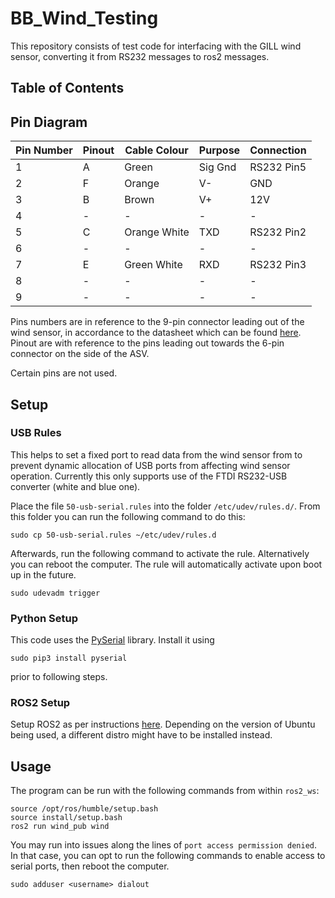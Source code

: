 # BB_Wind_Testing

This repository consists of test code for interfacing with the GILL wind sensor, converting it from RS232 messages to ros2 messages.

## Table of Contents

## Pin Diagram
| Pin Number | Pinout | Cable Colour | Purpose | Connection |
|------------|--------|--------------|---------|------------|
| 1          |A       |Green         |Sig Gnd  |RS232 Pin5  |
| 2          |F       |Orange        |V-       |GND         |
| 3          |B       |Brown         |V+       |12V         |
| 4          |-       |-             |-        |-           |
| 5          |C       |Orange White  |TXD      |RS232 Pin2  |
| 6          |-       |-             |-        |-           |
| 7          |E       |Green White   |RXD      |RS232 Pin3  |
| 8          |-       |-             |-        |-           |
| 9          |-       |-             |-        |-           |

Pins numbers are in reference to the 9-pin connector leading out of the wind sensor, in accordance to the datasheet which can be found [here](https://observator.com/wp-content/uploads/2019/07/1405-PS-0019-WindSonic-GPA-manual-issue-29.pdf). Pinout are with reference to the pins leading out towards the 6-pin connector on the side of the ASV.

Certain pins are not used.

## Setup

### USB Rules

This helps to set a fixed port to read data from the wind sensor from to prevent dynamic allocation of USB ports from affecting wind sensor operation. Currently this only supports use of the FTDI RS232-USB converter (white and blue one).

Place the file `50-usb-serial.rules` into the folder `/etc/udev/rules.d/`. From this folder you can run the following command to do this:
```
sudo cp 50-usb-serial.rules ~/etc/udev/rules.d
```
Afterwards, run the following command to activate the rule. Alternatively you can reboot the computer.
The rule will automatically activate upon boot up in the future.
```
sudo udevadm trigger
```

### Python Setup

This code uses the [PySerial](https://pypi.org/project/pyserial/) library. Install it using
```
sudo pip3 install pyserial
```
prior to following steps.

### ROS2 Setup

Setup ROS2 as per instructions [here](https://docs.ros.org/en/humble/Installation.html). Depending on the version of Ubuntu being used, a different distro might have to be installed instead.

## Usage

The program can be run with the following commands from within `ros2_ws`:
```
source /opt/ros/humble/setup.bash
source install/setup.bash
ros2 run wind_pub wind
```

You may run into issues along the lines of `port access permission denied`. In that case, you can opt to run the following commands to enable access to serial ports, then reboot the computer.
```
sudo adduser <username> dialout
```